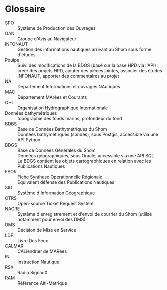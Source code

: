 # Glossaire

<dl>
<dt>SPO</dt><dd>Système de Production des Ouvrages</dd>
<dt>GAN</dt><dd>Groupe d'Avis au Navigateur</dd>
<dt>INFONAUT</dt><dd>Gestion des informations nautiques arrivant au Shom sous forme d'études</dd>
<dt>Poulpe</dt><dd>Suivi des modifications de la BDGS (basé sur la base HPD via l'API) : créer des projets HPD, ajouter des pièces jointes, associer des études INFONAUT, apporter des commentaires au projet</dd>
<dt>NA</dt><dd>Département Informations et ouvrages NAutiques</dd>
<dt>MAC</dt><dd>Département MArées et Courants</dd>
<dt>OHI</dt><dd>Organisation Hydrographique Internationale</dd>
<dt>Données bathymétriques</dt><dd>topographie des fonds marins, profondeur du fond</dd>
<dt>BDBS</dt><dd>Base de Données Bathymétriques du Shom</dd>
<dd>Données bathymétriques (sondes), sous Postgis, accessible via une API Python</dd>
<dt>BDGS</dt><dd>Base de Données Générales du Shom</dd>
<dd>Données géographiques, sous Oracle, accessible via une API SQL</dd>
<dd>La BDGS contient les objets cartographiques en relation avec les Publications Nautiques</dd>
<dt>FSOR</dt><dd>Fiche Synthèse Opérationnelle Régionale</dd>
<dd>Equivalent défense des Publications Nautiques</dd>
<dt>SIG</dt><dd>Système d'Information Géographique</dd>
<dt>OTRS</dt><dd>Open-source Ticket Request System</dd>
<dt>NACRE</dt><dd>Système d'enregistrement et d'envoi de courrier du Shom (utilisé notamment pour envoi des DMS)</dd>
<dt>DMS</dt><dd>Décision de Mise en Service</dd>
<dt>LDF</dt><dd>Livre Des Feux</dd>
<dt>CALMAR</dt><dd>CALiendrier de MARées</dd>
<dt>IN</dt><dd>Instruction Nautique</dd>
<dt>RSX</dt><dd>Radio SignauX</dd>
<dt>RAM</dt><dd>Référence Alti-Métrique</dd>
</dl>
